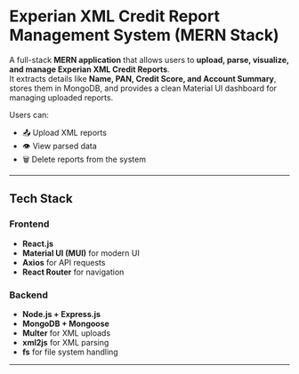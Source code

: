# Experian XML Credit Report Management System (MERN Stack)

A full-stack **MERN application** that allows users to **upload, parse, visualize, and manage Experian XML Credit Reports**.  
It extracts details like **Name, PAN, Credit Score, and Account Summary**, stores them in MongoDB, and provides a clean Material UI dashboard for managing uploaded reports.

Users can:
- 📤 Upload XML reports
- 👁 View parsed data
- 🗑 Delete reports from the system

---

## Tech Stack

###  Frontend
- **React.js**
- **Material UI (MUI)** for modern UI
- **Axios** for API requests
- **React Router** for navigation

###  Backend
- **Node.js + Express.js**
- **MongoDB + Mongoose**
- **Multer** for XML uploads
- **xml2js** for XML parsing
- **fs** for file system handling

---
